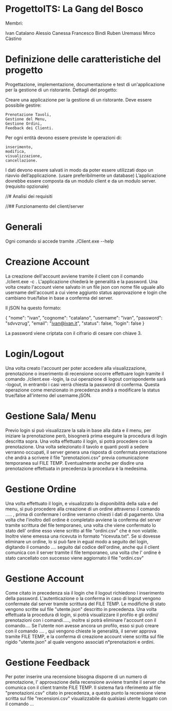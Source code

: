 # ProgettoITS: La Gang del Bosco

Membri:

Ivan Catalano
Alessio Canessa
Francesco Bindi
Ruben Uremassi
Mirco Càstino

# Definizione delle caratteristiche del progetto

Progettazione, implementazione, documentazione e test di un'applicazione per la gestione di un ristorante.
Dettagli del progetto:

Creare una applicazione per la gestione di un ristorante.
Deve essere possibile gestire:

    Prenotazione Tavoli,
    Gestione del Menu,
    Gestione Ordini,
    Feedback dei Clienti.

Per ogni entità devono essere previste le operazioni di:

    inserimento,
    modifica,
    visualizzazione,
    cancellazione.

I dati devono essere salvati in modo da poter essere utilizzati dopo un riavvio dell’applicazione. (usare preferibilmente un database)
L’applicazione dovrebbe essere composta da un modulo client e da un modulo server. (requisito opzionale)

//# Analisi dei requisiti

//## Funzionamento del client/server

# Generali

Ogni comando si accede tramite ./Client.exe --help

# Creazione Account

La creazione dell'account avviene tramite il client con il comando ./client.exe -c .
L'applicazione chiederà le generalità e la password.
Una volta creato l'account viene salvato in un file json con nome file uguale allo username dell'account a cui viene aggiunto status approvazione e login che cambiano true/false in base a conferma del server.

Il jSON ha questo formato:

{
	"nome":	"ivan",
	"cognome":	"catalano",
	"username":	"ivan",
	"password":	"sdvvzrug",
	"email":	"ivan@ivan.it",
	"status":	false,
        "login":    false
}

La password viene criptata con il cifrario di cesare con chiave 3.

# Login/Logout

Una volta creato l'account per poter accedere alla visualizzazione, prenotazione o inserimento di recensione occorre effettuare login tramite il comando
./client.exe -login, la cui operazione di logout corrispondente sarà -logout, in entrambi i casi verrà chiesta la password di conferma. Questa operazione come menzionato in precedenza andrà a modificare la status true/false all'interno del username.jSON.

# Gestione Sala/ Menu

Previo login si può visualizzare la sala in base alla data e il menu, per iniziare la prenotazione però, bisognerà prima eseguire la procedura di login descritta sopra. Una volta effettuato il login, si potrà procedere con la prenotazione. Una volta selezionato il tavolo e quanti posti a sedere verranno occupati, il server genera una risposta di confermata prenotazione che andrà a scrivere il file "prenotazioni.csv" previa comunicazione temporanea sul FILE TEMP. Eventualmente anche per disdire una prenotazione effettuata in precedenza la procedura è la medesima.

# Gestione Ordine

Una volta effettuato il login, e visualizzato la disponibilità della sala e del menu, si può procedere alla creazione di un ordine attraverso il comando ..... , prima di confermare l ordine verranno chiesti i dati di pagamento. Una volta che l'inoltro dell ordine è completato avviene la conferma del server tramite scrittura del file temporaneo, una volta che viene confermato lo stato dell' ordine esso viene scritto al file "ordini.csv" che è non volatile. Inoltre viene emessa una ricevuta in formato "ricevuta.txt". Se si dovesse eliminare un ordine, lo si può fare in egual modo a seguito del login, digitando il comando .... seguito dal codice dell'ordine, anche qui il client comunica con il server tramite il file temporaneo, una volta che l' ordine è stato cancellato con successo viene aggiornato il file "ordini.csv"

# Gestione Account

Come citato in precedenza sia il login che il logout richiedono l inserimento della password. L'autenticazione o la conferma in caso di logout vengono confermate dal server tramite scrittura del FILE TEMP. Le modifiche di stato vengono scritte sul file "utente.json" descritto in precedenza.
Una volta effettuata la procedura di login, si potrà visualizzare il profilo e gli ordini/ prenotazioni con i comandi....., inoltre si potrà eliminare l'account con il comando....
Se l'utente non avesse ancora un profilo, esso si può creare con il comando .... , qui vengono chieste le generalità, il server approva tramite FILE TEMP, e la conferma di creazione account viene scritta sul file rigido "utente.json" al quale vengono associati n°prenotazioni e ordini.

# Gestione Feedback

Per poter inserire una recensione bisogna disporre di un numero di prenotazione, l' approvazione della recensione avviene tramite il server che comunica con il client tramite FILE TEMP. Il sistema farà riferimento al file "prenotazioni.csv" citato in precedenza, a questo punto la recensione viene scritta sul file "recensioni.csv" visualizzabile da qualsiasi utente loggato con il comando ...
